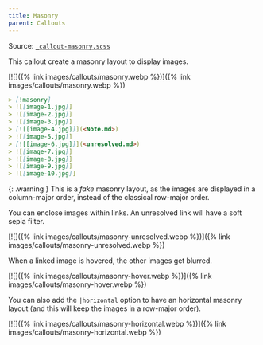 ```yaml
---
title: Masonry
parent: Callouts
---
```


Source: [`_callout-masonry.scss`](https://github.com/ElsaTam/obsidian-fancy-a-story/blob/main/postcss/editor/callouts/_callout-masonry.scss)

This callout create a masonry layout to display images.

[![]({% link images/callouts/masonry.webp %})]({% link images/callouts/masonry.webp %})

```markdown
> [!masonry]
> ![[image-1.jpg]]
> ![[image-2.jpg]]
> ![[image-3.jpg]]
> [![[image-4.jpg]]](<Note.md>)
> ![[image-5.jpg]]
> [![[image-6.jpg]]](<unresolved.md>)
> ![[image-7.jpg]]
> ![[image-8.jpg]]
> ![[image-9.jpg]]
> ![[image-10.jpg]]
```

{: .warning }
This is a *fake* masonry layout, as the images are displayed in a column-major order, instead of the classical row-major order.

You can enclose images within links. An unresolved link will have a soft sepia filter.

[![]({% link images/callouts/masonry-unresolved.webp %})]({% link images/callouts/masonry-unresolved.webp %})

When a linked image is hovered, the other images get blurred.

[![]({% link images/callouts/masonry-hover.webp %})]({% link images/callouts/masonry-hover.webp %})

You can also add the `|horizontal` option to have an horizontal masonry layout (and this will keep the images in a row-major order).

[![]({% link images/callouts/masonry-horizontal.webp %})]({% link images/callouts/masonry-horizontal.webp %})